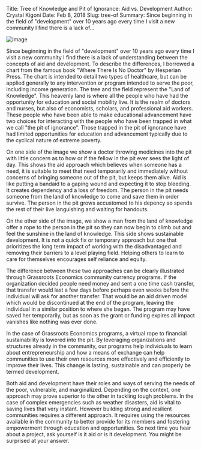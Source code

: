 Title: Tree of Knowledge and Pit of Ignorance: Aid vs. Development
Author: Crystal Kigoni
Date: Feb 8, 2018
Slug: tree-of
Summary: Since beginning in the field of "development" over 10 years ago every time I visit a new community I find there is a lack of...

![image](/images/blog/tree-of1.webp)

Since beginning in the field of "development" over 10 years ago every
time I visit a new community I find there is a lack of understanding
between the concepts of aid and development. To describe the
differences, I borrowed a chart from the famous book "Where There Is No
Doctor" by Hesperian Press. The chart is intended to detail two types of
healthcare, but can be applied generally to any intervention or program
intended to serve the poor, including income generation. The tree and
the field represent the "Land of Knowledge". This heavenly land is where
all the people who have had the opportunity for education and social
mobility live. It is the realm of doctors and nurses, but also of
economists, scholars, and professional aid workers. These people who
have been able to make educational advancement have two choices for
interacting with the people who have been trapped in what we call "the
pit of ignorance". Those trapped in the pit of ignorance have had
limited opportunities for education and advancement typically due to the
cyclical nature of extreme poverty.

On one side of the image we show a doctor throwing medicines into the
pit with little concern as to how or if the fellow in the pit ever sees
the light of day. This shows the aid approach which believes when
someone has a need, it is suitable to meet that need temporarily and
immediately without concerns of bringing someone out of the pit, but
keeps them alive. Aid is like putting a bandaid to a gaping wound and
expecting it to stop bleeding. It creates dependency and a loss of
freedom. The person in the pit needs someone from the land of knowledge
to come and save them in order survive. The person in the pit grows
accustomed to his depency so spends the rest of their live languishing
and waiting for handouts.

On the other side of the image, we show a man from the land of knowledge
offer a rope to the person in the pit so they can now begin to climb out
and feel the sunshine in the land of knowledge. This side shows
sustainable development. It is not a quick fix or temporary approach but
one that prioritizes the long term impact of working with the
disadvantaged and removing their barriers to a level playing field.
Helping others to learn to care for themselves encourages self reliance
and equity.

The difference between these two approaches can be clearly illustrated
through Grassroots Economics community currency programs. If the
organization decided people need money and sent a one time cash
transfer, that transfer would last a few days before perhaps even weeks
before the individual will ask for another transfer. That would be an
aid driven model which would be discontinued at the end of the program,
leaving the individual in a similar position to where she began. The
program may have saved her temporarily, but as soon as the grant or
funding expires all impact vanishes like nothing was ever done.

In the case of Grassroots Economics programs, a virtual rope to
financial sustainability is lowered into the pit. By leveraging
organizations and structures already in the community, our programs help
individuals to learn about entrepreneurship and how a means of exchange
can help communities to use their own resources more effectively and
efficiently to improve their lives. This change is lasting, sustainable
and can properly be termed development.

Both aid and development have their roles and ways of serving the needs
of the poor, vulnerable, and marginalized. Depending on the context, one
approach may prove superior to the other in tackling tough problems. In
the case of complex emergencies such as weather disasters, aid is vital
to saving lives that very instant. However building strong and resilient
communities requires a different approach. It requires using the
resources available in the community to better provide for its members
and fostering empowerment through education and opportunities. So next
time you hear about a project, ask yourself is it aid or is it
development. You might be surprised at your answer.
